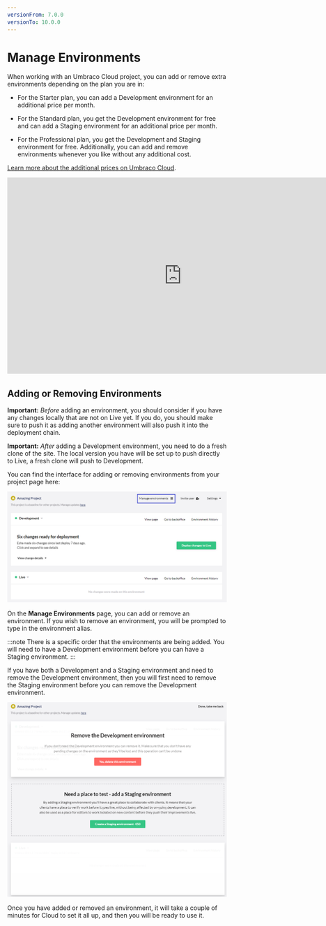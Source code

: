 ```yaml
---
versionFrom: 7.0.0
versionTo: 10.0.0
---
```


# Manage Environments

When working with an Umbraco Cloud project, you can add or remove extra environments depending on the plan you are in:

- For the Starter plan, you can add a Development environment for an additional price per month.

- For the Standard plan, you get the Development environment for free and can add a Staging environment for an additional price per month.

- For the Professional plan, you get the Development and Staging environment for free. Additionally, you can add and remove environments whenever you like without any additional cost.

[Learn more about the additional prices on Umbraco Cloud](https://umbraco.com/cloud-pricing/).

<iframe width="800" height="450" title="How to add an additional Umbraco Cloud environment" src="https://www.youtube.com/embed/uqSWAkv5tBQ?rel=0" frameborder="0" allow="autoplay; encrypted-media" allowfullscreen></iframe>

## Adding or Removing Environments

__Important:__ *Before* adding an environment, you should consider if you have any changes locally that are not on Live yet. If you do, you should make sure to push it as adding another environment will also push it into the deployment chain.

__Important:__ *After* adding a Development environment, you need to do a fresh clone of the site. The local version you have will be set up to push directly to Live, a fresh clone will push to Development.

You can find the interface for adding or removing environments from your project page here:

![Adding and environments](images/Manage-environments-v10.png)

On the **Manage Environments** page, you can add or remove an environment. If you wish to remove an environment, you will be prompted to type in the environment alias.

:::note
There is a specific order that the environments are being added. You will need to have a Development environment before you can have a Staging environment.
:::

If you have both a Development and a Staging environment and need to remove the Development environment, then you will first need to remove the Staging environment before you can remove the Development environment.

![Environment overview](images/Environments-v10.png)

Once you have added or removed an environment, it will take a couple of minutes for Cloud to set it all up, and then you will be ready to use it.
